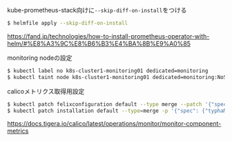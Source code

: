 kube-prometheus-stack向けに`--skip-diff-on-install`をつける

```bash
$ helmfile apply --skip-diff-on-install
```

https://fand.jp/technologies/how-to-install-prometheus-operator-with-helm/#%E8%A3%9C%E8%B6%B3%E4%BA%8B%E9%A0%85



monitoring nodeの設定
```bash
$ kubectl label no k8s-cluster1-monitoring01 dedicated=monitoring 
$ kubectl taint node k8s-cluster1-monitoring01 dedicated=monitoring:NoSchedule
```


calicoメトリクス取得用設定
```bash
$ kubectl patch felixconfiguration default --type merge --patch '{"spec":{"prometheusMetricsEnabled": true}}'
$ kubectl patch installation default --type=merge -p '{"spec": {"typhaMetricsPort":9093}}'
```

https://docs.tigera.io/calico/latest/operations/monitor/monitor-component-metrics